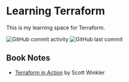# Learning Terraform

This is my learning space for Terraform.

![GitHub commit activity](https://img.shields.io/github/commit-activity/w/Greg-T8/LearningTerraform)
![GitHub last commit](https://img.shields.io/github/last-commit/Greg-T8/LearningTerraform)

## Book Notes
- [Terraform in Action](Books/terraform_in_action/notes.md) by Scott Winkler
